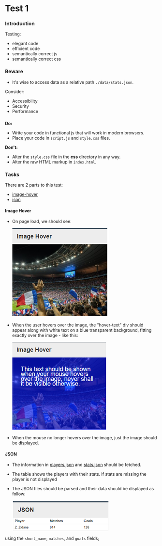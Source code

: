 # Test 1

### Introduction

Testing:
* elegant code
* efficient code
* semantically correct js
* semantically correct css

### Beware

* It's wise to access data as a relative path `./data/stats.json`.

Consider:
* Accessibility
* Security
* Performance

### 

**Do:**

* Write your code in functional js that will work in modern browsers.
* Place your code in `script.js` and `style.css` files.

**Don't:**

* Alter the `style.css` file in the __css__ directory in any way.
* Alter the raw HTML markup in `index.html`.

### Tasks

There are 2 parts to this test:

* [image-hover](#image-hover)
* [json](#json)

#### Image Hover

* On page load, we should see:

  ![example1.1.png](images/example1.1.png)

* When the user hovers over the image, the "hover-text" div should appear along with white text on a blue transparent background, fitting exactly over the image - like this:

  ![example1.2.png](images/example1.2.png)

* When the mouse no longer hovers over the image, just the image should be displayed.

#### JSON

* The information in [players.json](data/players.json) and [stats.json](data/stats.json) should be fetched.
* The table shows the players with their stats. If stats are missing the player is not displayed
* The JSON files should be parsed and their data should be displayed as follow:

  ![example2.png](images/example2.png)

using the `short_name`, `matches`, and `goals` fields;